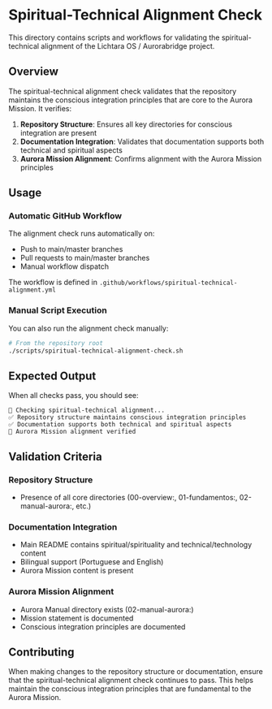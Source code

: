 # Spiritual-Technical Alignment Check

This directory contains scripts and workflows for validating the spiritual-technical alignment of the Lichtara OS / Aurorabridge project.

## Overview

The spiritual-technical alignment check validates that the repository maintains the conscious integration principles that are core to the Aurora Mission. It verifies:

1. **Repository Structure**: Ensures all key directories for conscious integration are present
2. **Documentation Integration**: Validates that documentation supports both technical and spiritual aspects
3. **Aurora Mission Alignment**: Confirms alignment with the Aurora Mission principles

## Usage

### Automatic GitHub Workflow

The alignment check runs automatically on:
- Push to main/master branches
- Pull requests to main/master branches
- Manual workflow dispatch

The workflow is defined in `.github/workflows/spiritual-technical-alignment.yml`

### Manual Script Execution

You can also run the alignment check manually:

```bash
# From the repository root
./scripts/spiritual-technical-alignment-check.sh
```

## Expected Output

When all checks pass, you should see:

```
🌟 Checking spiritual-technical alignment...
✅ Repository structure maintains conscious integration principles
✅ Documentation supports both technical and spiritual aspects
🌅 Aurora Mission alignment verified
```

## Validation Criteria

### Repository Structure
- Presence of all core directories (00-overview:, 01-fundamentos:, 02-manual-aurora:, etc.)

### Documentation Integration
- Main README contains spiritual/spirituality and technical/technology content
- Bilingual support (Portuguese and English)
- Aurora Mission content is present

### Aurora Mission Alignment
- Aurora Manual directory exists (02-manual-aurora:)
- Mission statement is documented
- Conscious integration principles are documented

## Contributing

When making changes to the repository structure or documentation, ensure that the spiritual-technical alignment check continues to pass. This helps maintain the conscious integration principles that are fundamental to the Aurora Mission.
